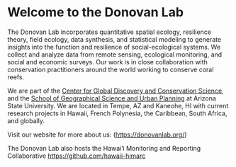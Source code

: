 # Welcome to the Donovan Lab

The Donovan Lab incorporates quantitative spatial ecology, resilience theory, field ecology, data synthesis, and statistical modeling to generate insights into the function and resilience of social-ecological systems. We collect and analyze data from remote sensing, ecological monitoring, and social and economic surveys. Our work is in close collaboration with conservation practitioners around the world working to conserve coral reefs.

We are part of the [Center for Global Discovery and Conservation Science](https://gdcs.asu.edu/), and the [School of Geographical Science and Urban Planning](https://sgsup.asu.edu/) at Arizona State University. We are located in Tempe, AZ and Kaneohe, HI with current research projects in Hawaii, French Polynesia, the Caribbean, South Africa, and globally. 

Visit our website for more about us: (https://donovanlab.org/)

The Donovan Lab also hosts the Hawai‘i Monitoring and Reporting Collaborative
https://github.com/hawaii-himarc
